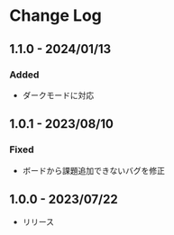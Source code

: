 # Change Log

## 1.1.0 - 2024/01/13

### Added

- ダークモードに対応

## 1.0.1 - 2023/08/10

### Fixed

- ボードから課題追加できないバグを修正

## 1.0.0 - 2023/07/22

- リリース